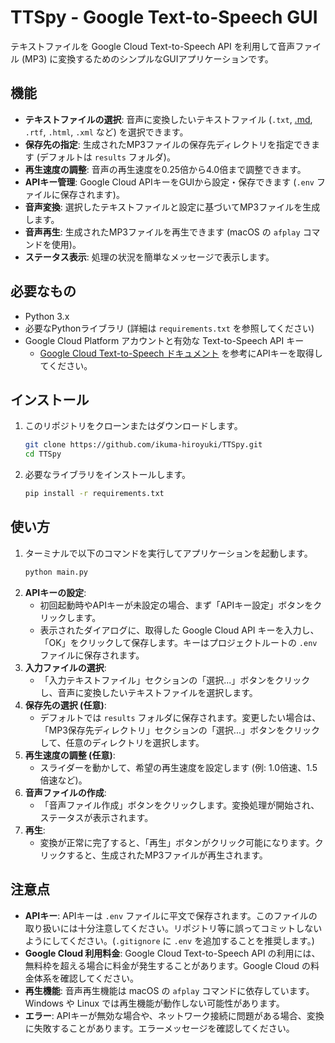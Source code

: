 # TTSpy - Google Text-to-Speech GUI

テキストファイルを Google Cloud Text-to-Speech API を利用して音声ファイル (MP3) に変換するためのシンプルなGUIアプリケーションです。

## 機能

*   **テキストファイルの選択**: 音声に変換したいテキストファイル (`.txt`, [.md](cci:7://file:///Users/h_ikuma/Downloads/python/TTSpy/README.md:0:0-0:0), `.rtf`, `.html`, `.xml` など) を選択できます。
*   **保存先の指定**: 生成されたMP3ファイルの保存先ディレクトリを指定できます (デフォルトは `results` フォルダ)。
*   **再生速度の調整**: 音声の再生速度を0.25倍から4.0倍まで調整できます。
*   **APIキー管理**: Google Cloud APIキーをGUIから設定・保存できます (`.env` ファイルに保存されます)。
*   **音声変換**: 選択したテキストファイルと設定に基づいてMP3ファイルを生成します。
*   **音声再生**: 生成されたMP3ファイルを再生できます (macOS の `afplay` コマンドを使用)。
*   **ステータス表示**: 処理の状況を簡単なメッセージで表示します。

## 必要なもの

*   Python 3.x
*   必要なPythonライブラリ (詳細は `requirements.txt` を参照してください)
*   Google Cloud Platform アカウントと有効な Text-to-Speech API キー
    *   [Google Cloud Text-to-Speech ドキュメント](https://cloud.google.com/text-to-speech/docs/quickstart-client-libraries) を参考にAPIキーを取得してください。

## インストール

1.  このリポジトリをクローンまたはダウンロードします。
    ```bash
    git clone https://github.com/ikuma-hiroyuki/TTSpy.git
    cd TTSpy
    ```
2.  必要なライブラリをインストールします。
    ```bash
    pip install -r requirements.txt
    ```

## 使い方

1.  ターミナルで以下のコマンドを実行してアプリケーションを起動します。
    ```bash
    python main.py
    ```
2.  **APIキーの設定**:
    *   初回起動時やAPIキーが未設定の場合、まず「APIキー設定」ボタンをクリックします。
    *   表示されたダイアログに、取得した Google Cloud API キーを入力し、「OK」をクリックして保存します。キーはプロジェクトルートの `.env` ファイルに保存されます。
3.  **入力ファイルの選択**:
    *   「入力テキストファイル」セクションの「選択...」ボタンをクリックし、音声に変換したいテキストファイルを選択します。
4.  **保存先の選択 (任意)**:
    *   デフォルトでは `results` フォルダに保存されます。変更したい場合は、「MP3保存先ディレクトリ」セクションの「選択...」ボタンをクリックして、任意のディレクトリを選択します。
5.  **再生速度の調整 (任意)**:
    *   スライダーを動かして、希望の再生速度を設定します (例: 1.0倍速、1.5倍速など)。
6.  **音声ファイルの作成**:
    *   「音声ファイル作成」ボタンをクリックします。変換処理が開始され、ステータスが表示されます。
7.  **再生**:
    *   変換が正常に完了すると、「再生」ボタンがクリック可能になります。クリックすると、生成されたMP3ファイルが再生されます。

## 注意点

*   **APIキー**: APIキーは `.env` ファイルに平文で保存されます。このファイルの取り扱いには十分注意してください。リポジトリ等に誤ってコミットしないようにしてください。(`.gitignore` に `.env` を追加することを推奨します。)
*   **Google Cloud 利用料金**: Google Cloud Text-to-Speech API の利用には、無料枠を超える場合に料金が発生することがあります。Google Cloud の料金体系を確認してください。
*   **再生機能**: 音声再生機能は macOS の `afplay` コマンドに依存しています。Windows や Linux では再生機能が動作しない可能性があります。
*   **エラー**: APIキーが無効な場合や、ネットワーク接続に問題がある場合、変換に失敗することがあります。エラーメッセージを確認してください。

